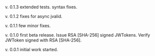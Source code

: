 v. 0.1.3    extended tests. syntax fixes.

v. 0.1.2    fixes for async jvalid.

v. 0.1.1    few minor fixes.

v. 0.1.0    first beta release.
            Issue RSA [SHA-256] signed JWTokens. Verify JWToken signed with RSA [SHA-256].

v. 0.0.1    initial work started.
